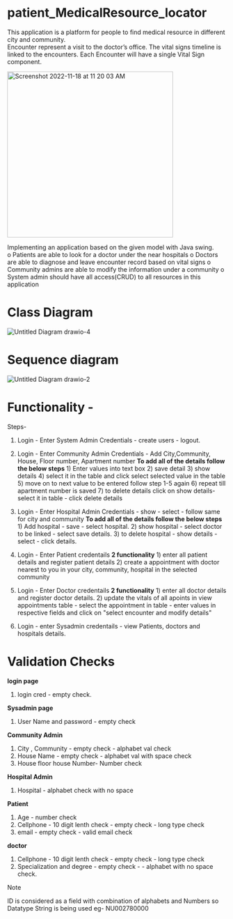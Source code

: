 # patient_MedicalResource_locator

This application is a platform for people to find medical resource in different city and 
community.  
Encounter represent a visit to the doctor’s office. The vital signs timeline is linked to the 
encounters. Each Encounter will have a single Vital Sign component. 

<img width="381" alt="Screenshot 2022-11-18 at 11 20 03 AM" src="https://user-images.githubusercontent.com/114252357/202752086-048255ee-595f-4e2c-87c1-e0457a9c0594.png">




Implementing  an application based on the given model with Java swing.  
o Patients are able to look for a doctor under the near hospitals 
o Doctors are able to diagnose and leave encounter record based on vital signs 
o Community admins are able to modify the information under a community 
o System admin should have all access(CRUD) to all resources in this application 


# Class Diagram




![Untitled Diagram drawio-4](https://user-images.githubusercontent.com/114252357/198906605-8b31e0fc-2ed9-4d8b-a976-c9e589f15542.png)




# Sequence diagram




![Untitled Diagram drawio-2](https://user-images.githubusercontent.com/114252357/198904006-8445f98d-b8f2-402a-a709-bba0e3484b0c.png)

# Functionality -

Steps- 

1) Login - Enter System Admin Credentials - create users - logout.
 
2) Login - Enter Community Admin Credentials - Add City,Community, House, Floor number, Apartment number 
     **To add all of the details follow the below steps**
          1) Enter values into text box 
          2) save detail 
          3) show details 
          4) select it in the table and click select selected value in the table 
          5) move on to next value to be entered follow step 1-5 again 
          6) repeat till apartment number is saved 
          7) to delete details click on show details- select it in table - click delete details 
  
3) Login - Enter Hospital Admin Credentials - show - select - follow same for city and community
    **To add all of the details follow the below steps**
          1) Add hospital - save - select hospital.
          2) show hospital - select doctor to be linked - select save details.
          3) to delete hospital - show details - select - click details. 
 
4) Login - Enter Patient credentails 
     **2 functionality**
          1) enter all patient details and register patient details
          2) create a appointment with doctor nearest to you in your city, community, hospital in the selected community

5) Login - Enter Doctor credentails
       **2 functionality**
          1) enter all doctor details and register doctor details.
          2) update the vitals of all apoints in view appointments table - select the appointment in table - enter values in    respective fields and click on "select encounter and modify details"
6) Login - enter Sysadmin credentails - view Patients, doctors and hospitals details.  



# Validation Checks

**login page** 
1) login cred - empty check.

**Sysadmin page**  
1) User Name and password - empty check

**Community Admin**
1) City , Community - empty check - alphabet val check
2) House Name - empty check - alphabet val with space check
3) House floor house Number- Number check 

**Hospital Admin**
1) Hospital - alphabet check with no space

**Patient**
1) Age - number check
2) Cellphone - 10 digit lenth check - empty check - long type check
3) email -  empty check -  valid email check

**doctor**
1) Cellphone - 10 digit lenth check - empty check -  long type check
2) Specialization and degree - empty check - - alphabet with no space check.








Note 

ID is considered as a field with combination of alphabets and Numbers so Datatype String is being used eg- NU002780000
